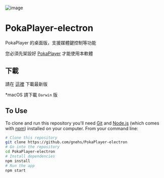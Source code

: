![image](https://user-images.githubusercontent.com/16719720/48268897-42536880-e471-11e8-80c7-0220dffc41c1.png)

# PokaPlayer-electron

PokaPlayer 的桌面版，支援媒體鍵控制等功能

您必須先架設好 [PokaPlayer](https://github.com/gnehs/PokaPlayer) 才能使用本軟體

## 下載

請在 [這裡](https://github.com/gnehs/PokaPlayer-electron/releases/latest) 下載最新版

\*macOS 請下載 `Darwin` 版

## To Use

To clone and run this repository you'll need [Git](https://git-scm.com) and [Node.js](https://nodejs.org/en/download/) (which comes with [npm](http://npmjs.com)) installed on your computer. From your command line:

```bash
# Clone this repository
git clone https://github.com/gnehs/PokaPlayer-electron
# Go into the repository
cd PokaPlayer-electron
# Install dependencies
npm install
# Run the app
npm start
```
